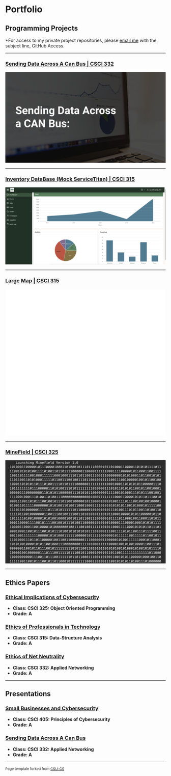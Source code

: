 Portfolio
=========

Programming Projects
--------------------

*For access to my private project repositories, please [email me](mailto:nchuber@csustudent.net?subject=GitHub%20Access) with the subject line, GitHub Access.

---
### [Sending Data Across A Can Bus | CSCI 332](CanBus.md)

![CanBus](images/CanBusIMG.png)

---
### [Inventory DataBase (Mock ServiceTitan) | CSCI 315](Inventory.md)

![Inventory Database](images/DatabaseIMG.png)

---
### [Large Map | CSCI 315](Map.md)

![Large Map](images/MapIMG.png)

---
### [MineField | CSCI 325](Minefield.md)

![Minefield](images/Minefield1IMG.png)

---

Ethics Papers
-------------

### [Ethical Implications of Cybersecurity](/pdf/sample_presentation.pdf)

-   **Class: CSCI 325: Object Oriented Programming**  
-   **Grade: A**

### [Ethics of Professionals in Technology](/pdf/sample_presentation.pdf)

-   **Class: CSCI 315: Data-Structure Analysis** 
-   **Grade: A**

### [Ethics of Net Neutrality](/pdf/sample_presentation.pdf)

-   **Class: CSCI 332: Applied Networking** 
-   **Grade: A**

---

Presentations
-------------

### [Small Businesses and Cybersecurity](/pdf/sample_presentation.pdf)

- **Class: CSCI 405: Principles of Cybersecurity** 
- **Grade: A**


### [Sending Data Across A Can Bus](/pdf/sample_presentation.pdf)

- **Class: CSCI 332: Applied Networking** 
- **Grade: A**

---

<p style="font-size:11px">Page template forked from <a href="https://github.com/csu-cs/csci-portfolio">CSU-CS</a></p>
<!-- Remove above link if you don't want to attributive -->
